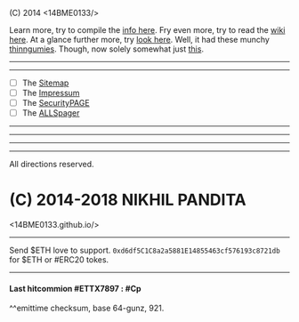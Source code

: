 (C) 2014 <14BME0133/> 

Learn more, try to compile the [info here](/info.md).
Fry even more, try to read the [wiki here](https://14bme0133.github.io/Wiki).
At a glance further more, try [look here](https://github.com/14bme0133/Wiki/).
Well, it had these munchy [thinngumies](/altindex.md).
Though, now solely somewhat just [this](/oldindex.md).

---

---
 - [ ] The [Sitemap](sitemap.md) 
 - [ ] The [Impressum](info.md)
 - [ ] The [SecurityPAGE](security.md)
 - [ ] The [ALLSpager](https://14bme0133.github.io/ALLS)

---
---
---
---


All directions reserved.
# (C) 2014-2018 NIKHIL PANDITA
<14BME0133.github.io/>

---

Send $ETH love to support. 
`0xd6df5C1C8a2a5881E14855463cf576193c8721db` for $ETH or #ERC20 tokes.

___

#### Last hitcommion #ETTX7897 : #Cp
^^emittime checksum, base 64-gunz, 921.

